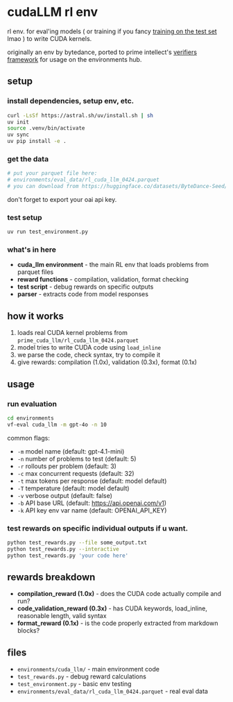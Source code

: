 # cudaLLM rl env

rl env. for eval'ing models ( or training if you fancy [training on the test set](https://arxiv.org/pdf/2309.08632) lmao ) to write CUDA kernels.

originally an env by bytedance, ported to prime intellect's [verifiers framework](https://github.com/willccbb/verifiers) for usage on the environments hub.

## setup

### install dependencies, setup env, etc.
```bash
curl -LsSf https://astral.sh/uv/install.sh | sh
uv init
source .venv/bin/activate
uv sync
uv pip install -e .
```

### get the data
```bash
# put your parquet file here:
# environments/eval_data/rl_cuda_llm_0424.parquet
# you can download from https://huggingface.co/datasets/ByteDance-Seed/cudaLLM-data/tree/main
```

don't forget to export your oai api key.

### test setup
```bash
uv run test_environment.py
```

### what's in here

- **cuda_llm environment** - the main RL env that loads problems from parquet files
- **reward functions** - compilation, validation, format checking 
- **test script** - debug rewards on specific outputs
- **parser** - extracts code from model responses

## how it works

1. loads real CUDA kernel problems from `prime_cuda_llm/rl_cuda_llm_0424.parquet`
2. model tries to write CUDA code using `load_inline` 
3. we parse the code, check syntax, try to compile it
4. give rewards: compilation (1.0x), validation (0.3x), format (0.1x)

## usage

### run evaluation
```bash
cd environments
vf-eval cuda_llm -m gpt-4o -n 10
```

common flags:
- `-m` model name (default: gpt-4.1-mini)
- `-n` number of problems to test (default: 5)
- `-r` rollouts per problem (default: 3)
- `-c` max concurrent requests (default: 32)
- `-t` max tokens per response (default: model default)
- `-T` temperature (default: model default)
- `-v` verbose output (default: false)
- `-b` API base URL (default: https://api.openai.com/v1)
- `-k` API key env var name (default: OPENAI_API_KEY)

### test rewards on specific individual outputs if u want.
```bash
python test_rewards.py --file some_output.txt
python test_rewards.py --interactive
python test_rewards.py 'your code here'
```

## rewards breakdown

- **compilation_reward (1.0x)** - does the CUDA code actually compile and run?
- **code_validation_reward (0.3x)** - has CUDA keywords, load_inline, reasonable length, valid syntax
- **format_reward (0.1x)** - is the code properly extracted from markdown blocks?

## files

- `environments/cuda_llm/` - main environment code
- `test_rewards.py` - debug reward calculations  
- `test_environment.py` - basic env testing
- `environments/eval_data/rl_cuda_llm_0424.parquet` - real eval data